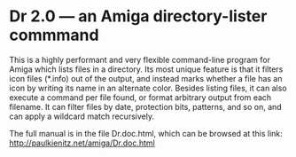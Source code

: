 # Dr 2.0 — an Amiga directory-lister commmand

This is a highly performant and very flexible command-line program for Amiga which lists files in a directory.
Its most unique feature is that it filters icon files (*.info) out of the output, and instead
marks whether a file has an icon by writing its name in an alternate color.
Besides listing files, it can also execute a command per file found, or format arbitrary output from each filename.
It can filter files by date, protection bits, patterns, and so on, and can apply a wildcard match recursively.

The full manual is in the file Dr.doc.html, which can be browsed at this link: http://paulkienitz.net/amiga/Dr.doc.html
